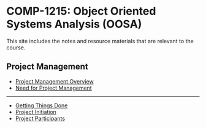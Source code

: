 # COMP-1215: Object Oriented Systems Analysis (OOSA) #

This site includes the notes and resource materials that are relevant to the course.

## Project Management

- [Project Management Overview](pages/oosa-s01e01-PM_Overview.md)
- [Need for Project Management](pages/oosa-s01e02-Need_for_PM.md)

---

- [Getting Things Done](pages/oosa-s02e01-GTD.md)
- [Project Initiation](pages/oosa-s02e02-Project_Initiation.md)
- [Project Participants](pages/oosa-s02e03-Project_Participants.md)

<!---
- [Project Planning](pages/oosa-s02e04-Project_Planning.md)
- [Feasibility Analysis](pages/oosa-s02e05-Feasibility.md)
--->
